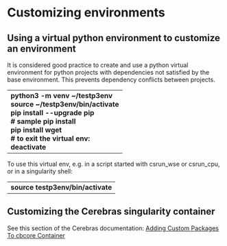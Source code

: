 # Customizing environments
## Using a virtual python environment to customize an environment
It is considered good practice to create and use a python virtual environment for python projects with dependencies not satisfied by the base environment.
This prevents dependency conflicts between projects.

<table>
<tbody>
<tr class="odd">
<td><strong>
python3 -m venv ~/testp3env<br>
source ~/testp3env/bin/activate<br>
pip install --upgrade pip<br>
# sample pip install<br>
pip install wget<br>
# to exit the virtual env:<br>
deactivate<br>
</strong></td>
</tr>
</tbody>
</table>

To use this virtual env, e.g. in a script started with csrun_wse or csrun_cpu, or in a singularity shell:
<table>
<tbody>
<tr class="odd">
<td><strong>
source testp3env/bin/activate
</strong></td>
</tr>
</tbody>
</table>

## Customizing the Cerebras singularity container
See this section of the Cerebras documentation:
[Adding Custom Packages To cbcore Container](https://docs.cerebras.net/en/latest/software-guides/adding-custom-pkgs-to-cbcore-container.html)
